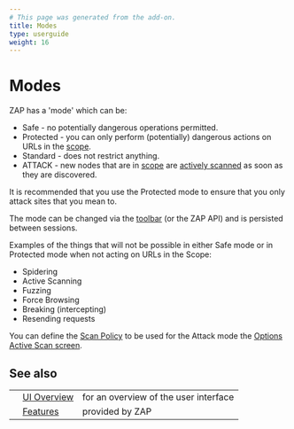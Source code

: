 ```yaml
---
# This page was generated from the add-on.
title: Modes
type: userguide
weight: 16
---
```


# Modes


ZAP has a 'mode' which can be:

* Safe - no potentially dangerous operations permitted.
* Protected - you can only perform (potentially) dangerous actions on URLs in the [scope](/docs/desktop/start/features/scope/).
* Standard - does not restrict anything.
* ATTACK - new nodes that are in [scope](/docs/desktop/start/features/scope/) are [actively scanned](/docs/desktop/start/features/ascan/) as soon as they are discovered.

It is recommended that you use the Protected mode to ensure that you only attack sites that you mean to.  

The mode can be changed via the [toolbar](/docs/desktop/ui/tltoolbar/) (or the ZAP API) and is persisted between sessions.  

Examples of the things that will not be possible in either Safe mode or in Protected mode when not acting on URLs in the Scope:

* Spidering
* Active Scanning
* Fuzzing
* Force Browsing
* Breaking (intercepting)
* Resending requests

You can define the [Scan Policy](/docs/desktop/start/features/scanpolicy/) to be used for the Attack mode the [Options Active Scan screen](/docs/desktop/ui/dialogs/options/ascan/).  

## See also

|   |                                           |                                       |
|---|-------------------------------------------|---------------------------------------|
|   | [UI Overview](/docs/desktop/ui/)          | for an overview of the user interface |
|   | [Features](/docs/desktop/start/features/) | provided by ZAP                       |
